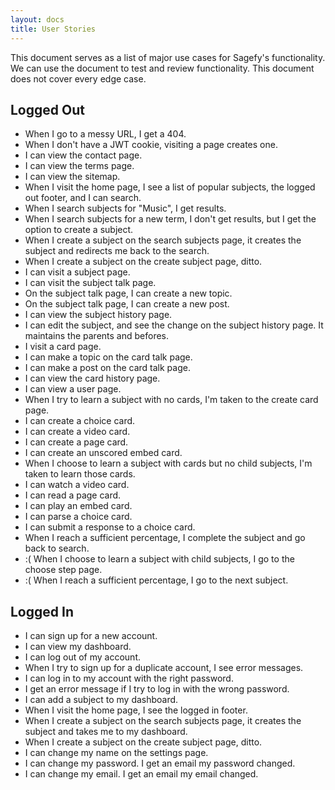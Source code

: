 ```yaml
---
layout: docs
title: User Stories
---
```


This document serves as a list of major use cases for Sagefy's functionality. We can use the document to test and review functionality. This document does not cover every edge case.

## Logged Out

- When I go to a messy URL, I get a 404.
- When I don't have a JWT cookie, visiting a page creates one.
- I can view the contact page.
- I can view the terms page.
- I can view the sitemap.
- When I visit the home page, I see a list of popular subjects, the logged out footer, and I can search.
- When I search subjects for "Music", I get results.
- When I search subjects for a new term, I don't get results, but I get the option to create a subject.
- When I create a subject on the search subjects page, it creates the subject and redirects me back to the search.
- When I create a subject on the create subject page, ditto.
- I can visit a subject page.
- I can visit the subject talk page.
- On the subject talk page, I can create a new topic.
- On the subject talk page, I can create a new post.
- I can view the subject history page.
- I can edit the subject, and see the change on the subject history page. It maintains the parents and befores.
- I visit a card page.
- I can make a topic on the card talk page.
- I can make a post on the card talk page.
- I can view the card history page.
- I can view a user page.
- When I try to learn a subject with no cards, I'm taken to the create card page.
- I can create a choice card.
- I can create a video card.
- I can create a page card.
- I can create an unscored embed card.
- When I choose to learn a subject with cards but no child subjects, I'm taken to learn those cards.
- I can watch a video card.
- I can read a page card.
- I can play an embed card.
- I can parse a choice card.
- I can submit a response to a choice card.
- When I reach a sufficient percentage, I complete the subject and go back to search.
- :( When I choose to learn a subject with child subjects, I go to the choose step page.
- :( When I reach a sufficient percentage, I go to the next subject.

## Logged In

- I can sign up for a new account.
- I can view my dashboard.
- I can log out of my account.
- When I try to sign up for a duplicate account, I see error messages.
- I can log in to my account with the right password.
- I get an error message if I try to log in with the wrong password.
- I can add a subject to my dashboard.
- When I visit the home page, I see the logged in footer.
- When I create a subject on the search subjects page, it creates the subject and takes me to my dashboard.
- When I create a subject on the create subject page, ditto.
- I can change my name on the settings page.
- I can change my password. I get an email my password changed.
- I can change my email. I get an email my email changed.
